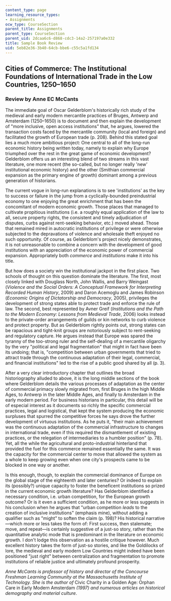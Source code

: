 ```yaml
---
content_type: page
learning_resource_types:
- Assignments
ocw_type: CourseSection
parent_title: Assignments
parent_type: CourseSection
parent_uid: 2dcaa6c6-d868-cdc3-14a2-257197a0e332
title: Sample Book Review
uid: 5eb82e36-3b40-64cb-bbe6-c55c5a1fd134
---
```


Cities of Commerce: The Institutional Foundations of International Trade in the Low Countries, 1250–1650
--------------------------------------------------------------------------------------------------------

### Review by Anne EC McCants

The immediate goal of Oscar Gelderblom's historically rich study of the medieval and early modern mercantile practices of Bruges, Antwerp and Amsterdam (1250–1650) is to document and then explain the development of "more inclusive, open access institutions" that, he argues, lowered the transaction costs faced by the mercantile community (local and foreign) and facilitated the growth of European trade (p. 208). Behind this stated goal lies a much more ambitious project: One central to all of the long-run economic history being written today, namely to explain why Europe triumphed over the rest in the great game of economic development? Gelderblom offers us an interesting blend of two streams in this vast literature, one more recent (the so-called, but no longer really 'new' institutional economic history) and the other (Smithian commercial expansion as the primary engine of growth) dominant among a previous generation of historians.

The current vogue in long-run explanations is to see 'institutions' as the key to success or failure in the jump from a cyclically-bounded preindustrial economy to one enjoying the great enrichment that has been the concomitant of modern economic growth. Those places that managed to cultivate propitious institutions (i.e. a roughly equal application of the law to all, secure property rights, the consistent and timely adjudication of disputes, curbs against rent-seeking behavior, etc.) moved ahead. Those that remained mired in autocratic institutions of privilege or were otherwise subjected to the depravations of violence and wholesale theft enjoyed no such opportunity. Of course, as Gelderblom's project nicely demonstrates, it is not unreasonable to combine a concern with the development of good institutions with an appreciation of the economic power of commercial expansion. Appropriately both _commerce_ and _institutions_ make it into his title.

But how does a society win the institutional jackpot in the first place. Two schools of thought on this question dominate the literature. The first, most closely linked with Douglass North, John Wallis, and Barry Weingast (_Violence and the Social Orders: A Conceptual Framework for Interpreting Recorded Human History_, 2009) and Daron Acemoglu and James Robinson (_Economic Origins of Dictatorship and Democracy_, 2005), privileges the development of strong states able to protect trade and enforce the rule of law. The second, best represented by Avner Greif (_Institutions and the Path to the Modern Economy: Lessons from Medieval Trade_, 2006) looks instead to the private-order arrangements of guilds or kin networks to curb violence and protect property. But as Gelderblom rightly points out, strong states can be rapacious and tight-knit groups are notoriously subject to rent-seeking and regulatory capture. He argues instead that Europe was spared the tyranny of the too-strong ruler and the self-dealing of a mercantile oligarchy by the very "political and legal fragmentation" that might in fact have been its undoing; that is, "competition between urban governments that tried to attract trade through the continuous adaptation of their legal, commercial, and financial institutions" led to the rise of a public good shared by all (p. 3).

After a very clear introductory chapter that outlines the broad historiography alluded to above, it is the long middle sections of the book where Gelderblom details the various processes of adaptation as the center of commercial primacy slowly migrated from, first Bruges in the high Middle Ages, to Antwerp in the later Middle Ages, and finally to Amsterdam in the early modern period. For business historians in particular, this detail will be of especial interest as it documents so richly the specific commercial practices, legal and logistical, that kept the system producing the economic surpluses that spurred the competitive forces he says drove the further development of virtuous institutions. As he puts it, "their main achievement was the continuous adaptation of the commercial infrastructure to changes in international trade, even if this required the dismantlement of existing practices, or the relegation of intermediaries to a humbler position" (p. 78). Yet, all the while the agricultural and proto-industrial hinterland that provided the fuel for this commerce remained essentially the same. It was the capacity for the commercial center to move that allowed the system as a whole to keep growing even when one city's prospects came to be blocked in one way or another.

Is this enough, though, to explain the commercial dominance of Europe on the global stage of the eighteenth and later centuries? Or indeed to explain its (possibly?) unique capacity to foster the beneficent institutions so prized in the current economic growth literature? Has Gelderblom identified a necessary condition, i.e. urban competition, for the European growth outcome? Or is it even a sufficient condition, as he more or less suggests in his conclusion when he argues that "urban competition _leads_ to the creation of inclusive institutions" (emphasis mine), without adding a qualifier such as "might" to soften the claim (p. 198)? His historical narrative—which more or less takes the form of: First success, then stalemate; move, and repeat—is certainly suggestive of a just-so story, rather than the quantitative analytic mode that is predominant in the literature on economic growth. I don't lodge this observation as a hostile critique however. Much excellent history takes the form of just-so stories, and like the Goldilocks of lore, the medieval and early modern Low Countries might indeed have been positioned "just right" between centralization and fragmentation to promote institutions of reliable justice and ultimately profound prosperity.

_Anne McCants is professor of history and director of the Concourse Freshman Learning Community at the Massachusetts Institute of Technology. She is the author of_ Civic Charity in a Golden Age: Orphan Care in Early Modern Amsterdam _(1997) and numerous articles on historical demography and material culture_.